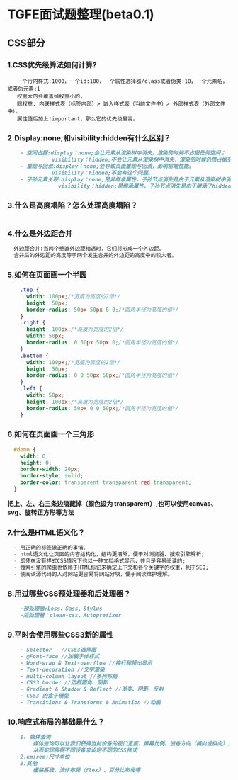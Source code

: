 # TGFE面试题整理(beta0.1)

## **CSS部分**

### 1.CSS优先级算法如何计算?
```mardown
   一个行内样式:1000，一个id:100，一个属性选择器/class或者伪类:10，一个元素名，或者伪元素:1
   权重大的会覆盖掉权重小的.
   同权重: 内联样式表（标签内部）> 嵌入样式表（当前文件中）> 外部样式表（外部文件中）。
   属性值后加上!important，那么它的优先级最高。
```
 
### 2.Display:none;和visibility:hidden有什么区别？
```markdown
    - 空间占据:display：none;会让元素从渲染树中消失，渲染的时候不占据任何空间；
              visibility：hidden;不会让元素从渲染树中消失，渲染的时候仍然占据空间。
    - 重绘与回流:display：none;会导致页面重绘与回流，影响前端性能。
              visibility：hidden;不会有这个问题。
    - 子孙元素关联:display：none;是非继承属性，子孙节点消失是由于元素从渲染树中消失造成，通过修改子孙节点的属性无法显示；
                visibility：hidden;是继承属性，子孙节点消失是由于继承了hidden，通过设置visibility：visible，可以让子孙节点显示。
```

### 3.什么是高度塌陷？怎么处理高度塌陷？
```markdown

```

### 4.什么是外边距合并
```markdown
  外边距合并:当两个垂直外边距相遇时，它们将形成一个外边距。
  合并后的外边距的高度等于两个发生合并的外边距的高度中的较大者。
```

### 5.如何在页面画一个半圆
```css
    .top {
      width: 100px;/*宽度为高度的2倍*/
      height: 50px;
      border-radius: 50px 50px 0 0;/*圆角半径为高度的值*/
    }
    .right {
      height: 100px;/*高度为宽度的2倍*/
      width: 50px;
      border-radius: 0 50px 50px 0;/*圆角半径为宽度的值*/
    }
    .bottom {
      width: 100px;/*宽度为高度的2倍*/
      height: 50px;
      border-radius: 0 0 50px 50px;/*圆角半径为高度的值*/
    }
    .left {
      width: 50px;
      height: 100px;/*高度为宽度的2倍*/
      border-radius: 50px 0 0 50px;/*圆角半径为宽度的值*/
    }
```

### 6.如何在页面画一个三角形
```css
  #demo {
    width: 0;
    height: 0;
    border-width: 20px;
    border-style: solid;
    border-color: transparent transparent red transparent;
  }
```
**把上、左、右三条边隐藏掉（颜色设为 transparent）,也可以使用canvas、svg、旋转正方形等方法**

### 7.什么是HTML语义化？
```markdown
  - 用正确的标签做正确的事情。
  - html语义化让页面的内容结构化，结构更清晰，便于对浏览器、搜索引擎解析;
  - 即使在没有样式CSS情况下也以一种文档格式显示，并且是容易阅读的;
  - 搜索引擎的爬虫也依赖于HTML标记来确定上下文和各个关键字的权重，利于SEO;
  - 使阅读源代码的人对网站更容易将网站分块，便于阅读维护理解。
```

### 8.用过哪些CSS预处理器和后处理器？
```markdown
    -预处理器:Less、Sass、Stylus
    -后处理器：clean-css、Autoprefixer
```
### 9.平时会使用哪些CSS3新的属性
```markdown
    - Selector   //CSS3选择器
    - @Font-face //加载字体样式
    - Word-wrap & Text-overflow //换行和超出显示
    - Text-decoration //文字渲染
    - multi-column layout //多列布局
    - CSS3 border //边框圆角、阴影
    - Gradient & Shadow & Reflect //渐变、阴影、反射
    - CSS3 的盒子模型
    - Transitions & Transforms & Animation //动画
```

### 10.响应式布局的基础是什么？
```markdown
    1. 媒体查询
        媒体查询可以让我们获得当前设备的视口宽度、屏幕比例、设备方向（横向或纵向），
        从而实现根据不同设备来设定不同的CSS样式
    2.em(rem)尺寸单位
    3.其他
        栅格系统、流体布局（flex）、百分比布局等
```